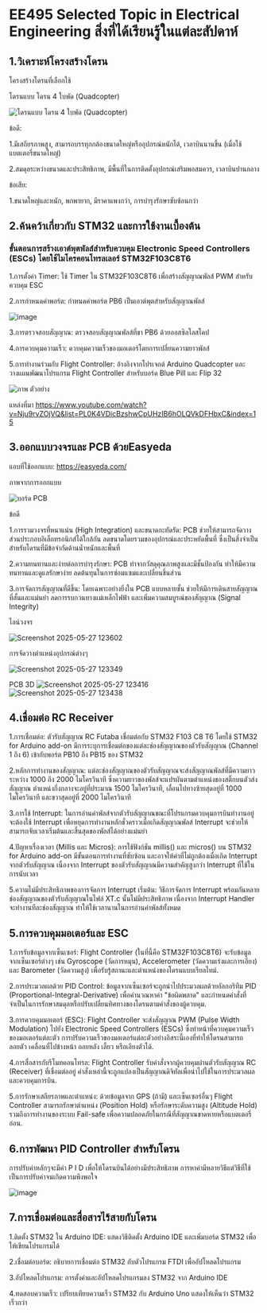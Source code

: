 # EE495 Selected Topic in Electrical Engineering สิ่งที่ได้เรียนรู้ในแต่ละสัปดาห์

## 1.วิเคราะห์โครงสร้างโดรน

โครงสร้างโดรนที่เลือกใช้

โดรนแบบ โดรน 4 ใบพัด (Quadcopter)

![โดรนแบบ โดรน 4 ใบพัด (Quadcopter)](https://github.com/user-attachments/assets/da84bf74-80c6-47f0-9da3-7655a5446b86)

ข้อดี:

1.มีเสถียรภาพสูง, สามารถบรรทุกกล้องขนาดใหญ่หรืออุปกรณ์หนักได้, เวลาบินนานขึ้น (เมื่อใช้แบตเตอรี่ขนาดใหญ่)

2.สมดุลระหว่างขนาดและประสิทธิภาพ, มีพื้นที่ในการติดตั้งอุปกรณ์เสริมพอสมควร, เวลาบินปานกลาง

ข้อเสีย: 

1.ขนาดใหญ่และหนัก, พกพายาก, มีราคาแพงกว่า, การบำรุงรักษาซับซ้อนกว่า

##

## 2.ค้นคว้าเกี่ยวกับ STM32 และการใช้งานเบื้องต้น

### ขั้นตอนการสร้างเอาต์พุตพัลส์สำหรับควบคุม Electronic Speed Controllers (ESCs) โดยใช้ไมโครคอนโทรลเลอร์ STM32F103C8T6 

1.การตั้งค่า Timer: ใช้ Timer ใน STM32F103C8T6 เพื่อสร้างสัญญาณพัลส์ PWM สำหรับควบคุม ESC

2.การกำหนดค่าพอร์ต: กำหนดค่าพอร์ต PB6 เป็นเอาต์พุตสำหรับสัญญาณพัลส์

![image](https://github.com/user-attachments/assets/c41000c9-5a8a-4afe-8f4f-d093f4ef4dbb)

3.การตรวจสอบสัญญาณ: ตรวจสอบสัญญาณพัลส์ที่ขา PB6 ด้วยออสซิลโลสโคป

4.การควบคุมความเร็ว: ควบคุมความเร็วของมอเตอร์โดยการเปลี่ยนความยาวพัลส์

5.การทำงานร่วมกับ Flight Controller: อ้างอิงจากโปรเจกต์ Arduino Quadcopter และวางแผนพัฒนาโปรแกรม Flight Controller สำหรับบอร์ด Blue Pill และ Flip 32

![ภาพ ตัวอย่าง](https://github.com/user-attachments/assets/4797c6f8-5902-4a26-ac5a-31c80113015c)

แหล่งที่มา https://www.youtube.com/watch?v=Nju9rvZOjVQ&list=PL0K4VDicBzshwCpUHzIB6hOLQVkDFHbxC&index=15
##

## 3.ออกแบบวงจรและ PCB ด้วยEasyeda

แอบที่ใช้ออกแบบ: https://easyeda.com/

ภาพจากการออกแบบ

![บอร์ด PCB](https://github.com/user-attachments/assets/5166fc0f-d9f3-4e1c-88d7-e322ec54ab9a)

ข้อดี

1.การรวมวงจรที่หนาแน่น (High Integration) และขนาดกะทัดรัด: PCB ช่วยให้สามารถจัดวางส่วนประกอบอิเล็กทรอนิกส์ได้ใกล้กัน ลดขนาดโดยรวมของอุปกรณ์และประหยัดพื้นที่ ซึ่งเป็นสิ่งจำเป็นสำหรับโดรนที่มีข้อจำกัดด้านน้ำหนักและพื้นที่

2.ความทนทานและง่ายต่อการบำรุงรักษา: PCB ทำจากวัสดุคุณภาพสูงและมีชั้นป้องกัน ทำให้มีความทนทานและดูแลรักษาง่าย ลดต้นทุนในการซ่อมแซมและเปลี่ยนชิ้นส่วน

3.การจัดการสัญญาณที่ดีขึ้น: โดยเฉพาะอย่างยิ่งใน PCB แบบหลายชั้น ช่วยให้มีการเดินสายสัญญาณที่สั้นและแม่นยำ ลดการรบกวนทางแม่เหล็กไฟฟ้า  และเพิ่มความสมบูรณ์ของสัญญาณ (Signal Integrity)

ไลน์วงจร

![Screenshot 2025-05-27 123602](https://github.com/user-attachments/assets/3b76e069-e00b-4009-a503-0252fe26b7fc)

การจัดวางตำแหน่งอุปกรณ์ต่างๆ

![Screenshot 2025-05-27 123349](https://github.com/user-attachments/assets/f265c6ee-51b0-45f5-bc16-5ec752456a12)

PCB 3D
![Screenshot 2025-05-27 123416](https://github.com/user-attachments/assets/9be7fe32-a7f9-41f1-bcb3-f77b8ad9cf61)![Screenshot 2025-05-27 123438](https://github.com/user-attachments/assets/604a0848-293e-4aca-b4e3-48a5de3667ee)

##

## 4.เชื่อมต่อ RC Receiver

1.การเชื่อมต่อ: ตัวรับสัญญาณ RC Futaba เชื่อมต่อกับ STM32 F103 C8 T6 โดยใช้ STM32 for Arduino add-on มีการระบุการเชื่อมต่อของแต่ละช่องสัญญาณของตัวรับสัญญาณ (Channel 1 ถึง 6) เข้ากับพอร์ต PB10 ถึง PB15 ของ STM32

2.หลักการทำงานของสัญญาณ: แต่ละช่องสัญญาณของตัวรับสัญญาณจะส่งสัญญาณพัลส์ที่มีความยาวระหว่าง 1000 ถึง 2000 ไมโครวินาที ซึ่งความยาวของพัลส์จะแปรผันตามตำแหน่งของสติ๊กบนตัวส่งสัญญาณ ตำแหน่งกึ่งกลางจะอยู่ที่ประมาณ 1500 ไมโครวินาที, เลื่อนไปทางซ้ายสุดอยู่ที่ 1000 ไมโครวินาที และขวาสุดอยู่ที่ 2000 ไมโครวินาที

3.การใช้ Interrupt: ในการอ่านค่าพัลส์จากตัวรับสัญญาณขณะที่โปรแกรมควบคุมการบินทำงานอยู่ จะต้องใช้ Interrupt เพื่อหยุดการทำงานหลักชั่วคราวเมื่อเกิดสัญญาณพัลส์ Interrupt จะช่วยให้สามารถจับเวลาเริ่มต้นและสิ้นสุดของพัลส์ได้อย่างแม่นยำ

4.ปัญหาเรื่องเวลา (Millis และ Micros): การใช้ฟังก์ชัน millis() และ micros() บน STM32 for Arduino add-on มีขั้นตอนการทำงานที่ซับซ้อน และอาจให้ค่าที่ไม่ถูกต้องเมื่อเกิด Interrupt จากตัวรับสัญญาณ เนื่องจาก Interrupt ของตัวรับสัญญาณมีความสำคัญสูงกว่า Interrupt ที่ใช้ในการนับเวลา

5.ความไม่มีประสิทธิภาพของการจัดการ Interrupt เริ่มต้น: วิธีการจัดการ Interrupt พร้อมกันหลายช่องสัญญาณของตัวรับสัญญาณในไฟล์ XT.c นั้นไม่มีประสิทธิภาพ เนื่องจาก Interrupt Handler จะทำงานทีละช่องสัญญาณ ทำให้ใช้เวลานานในการอ่านค่าพัลส์ทั้งหมด

##

## 5.การควบคุมมอเตอร์และ ESC

1.การรับข้อมูลจากเซ็นเซอร์: Flight Controller (ในที่นี้คือ STM32F103C8T6) จะรับข้อมูลจากเซ็นเซอร์ต่างๆ เช่น Gyroscope (วัดการหมุน), Accelerometer (วัดความเร่งและการเอียง) และ Barometer (วัดความสูง) เพื่อรับรู้สถานะและตำแหน่งของโดรนแบบเรียลไทม์.

2.การประมวลผลด้วย PID Control: ข้อมูลจากเซ็นเซอร์จะถูกนำไปประมวลผลด้วยอัลกอริทึม PID (Proportional-Integral-Derivative) เพื่อคำนวณหาค่า "ข้อผิดพลาด" และกำหนดคำสั่งที่จำเป็นในการรักษาสมดุลหรือปรับเปลี่ยนทิศทางของโดรนตามคำสั่งของผู้ควบคุม.

3.การควบคุมมอเตอร์ (ESC): Flight Controller จะส่งสัญญาณ PWM (Pulse Width Modulation) ไปยัง Electronic Speed Controllers (ESCs) ซึ่งทำหน้าที่ควบคุมความเร็วของมอเตอร์แต่ละตัว การปรับความเร็วของมอเตอร์แต่ละตัวอย่างอิสระนี้เองที่ทำให้โดรนสามารถลอยตัว เคลื่อนที่ไปข้างหน้า ถอยหลัง เลี้ยว หรือเอียงตัวได้.

4.การสื่อสารกับรีโมทคอนโทรล: Flight Controller รับคำสั่งจากผู้ควบคุมผ่านตัวรับสัญญาณ RC (Receiver) ที่เชื่อมต่ออยู่ คำสั่งเหล่านี้จะถูกแปลงเป็นสัญญาณดิจิทัลเพื่อนำไปใช้ในการประมวลผลและควบคุมการบิน.

5.การรักษาเสถียรภาพและตำแหน่ง: ด้วยข้อมูลจาก GPS (ถ้ามี) และเซ็นเซอร์อื่นๆ Flight Controller สามารถรักษาตำแหน่ง (Position Hold) หรือรักษาระดับความสูง (Altitude Hold) รวมถึงการทำงานของระบบ Fail-safe เพื่อความปลอดภัยในกรณีที่สัญญาณขาดหายหรือแบตเตอรี่อ่อน.

##

## 6.การพัฒนา PID Controller สำหรับโดรน

การปรับค่าหลักๆจะมีค่า P I D เพื่อให้โดรนบินได้อย่างมีประสิทธิภาพ การหาค่ามีหลายวิธีแต่วิธีที่ใช้เป็นการปรับค่าจนเกิดความพึงพอใจ

![image](https://github.com/user-attachments/assets/1daf3237-6e2c-4958-ac3f-5e776c280e5f)
##

## 7.การเชื่อมต่อและสื่อสารไร้สายกับโดรน
1.ติดตั้ง STM32 ใน Arduino IDE: แสดงวิธีติดตั้ง Arduino IDE และเพิ่มบอร์ด STM32 เพื่อให้เขียนโปรแกรมได้

2.เชื่อมต่อบอร์ด: อธิบายการเชื่อมต่อ STM32 กับตัวโปรแกรม FTDI เพื่ออัปโหลดโปรแกรม

3.อัปโหลดโปรแกรม: การตั้งค่าและอัปโหลดโปรแกรมลง STM32 จาก Arduino IDE

4.ทดสอบความเร็ว: เปรียบเทียบความเร็ว STM32 กับ Arduino Uno แสดงให้เห็นว่า STM32 เร็วกว่า

##



